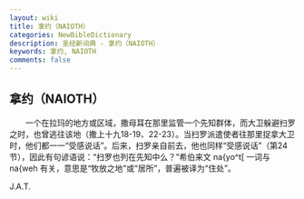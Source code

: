 ```yaml
---
layout: wiki
title: 拿约（NAIOTH）
categories: NewBibleDictionary
description: 圣经新词典 - 拿约（NAIOTH）
keywords: 拿约, NAIOTH
comments: false
---
```


## 拿约（NAIOTH）

　　一个在拉玛的地方或区域，撒母耳在那里监管一个先知群体，而大卫躲避扫罗之时，也曾逃往该地（撒上十九18-19、22-23）。当扫罗派遣使者往那里捉拿大卫时，他们都一一“受感说话”。后来，扫罗亲自前去，他也同样“受感说话”（第24节），因此有句谚语说：“扫罗也列在先知中么？”希伯来文 na{yo^t[ 一词与 na{weh 有关，意思是“牧放之地”或“居所”，普遍被译为“住处”。

J.A.T.








